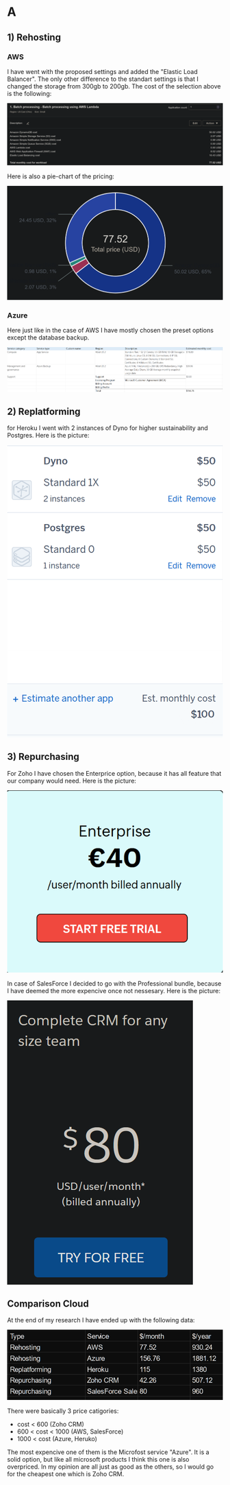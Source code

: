 # A

## 1) Rehosting

### AWS

I have went with the proposed settings and added the "Elastic Load Balancer". The only other difference to the standart settings is that I changed the storage from 300gb to 200gb. The cost of the selection above is the following:

![pricing.png](A/1/AWS/pricing.png)

Here is also a pie-chart of the pricing:

![pricing_pie-chart.png](A/1/AWS/pricing_pie-chart.png)

### Azure

Here just like in the case of AWS I have mostly chosen the preset options except the database backup. 

![pricing.png](A/1/Azure/pricing.png)


## 2) Replatforming

for Heroku I went with 2 instances of Dyno for higher sustainability and Postgres. Here is the picture:

![pricing.png](A/2/pricing.png)


## 3) Repurchasing

For Zoho I have chosen the Enterprice option, because it has all feature that our company would need. Here is the picture:

![Zoho.png](A/3/Zoho/Zoho.png)

In case of SalesForce I decided to go with the Professional bundle, because I have deemed the more expencive once not nessesary. Here is the picture:

![salesforce.png](A/3/Salesforce/salesforce.png)

## Comparison Cloud 

At the end of my research I have ended up with the following data:

![Cost-info.png](B/Cost-info.png)

There were basically 3 price catigories:
* cost < 600 (Zoho CRM)
* 600 < cost < 1000 (AWS, SalesForce)
* 1000 < cost (Azure, Heruko)

The most expencive one of them is the Microfost service "Azure". It is a solid option, but like all microsoft products I think this one is also overpriced. 
In my opinion are all just as good as the others, so I would go for the cheapest one which is Zoho CRM.

